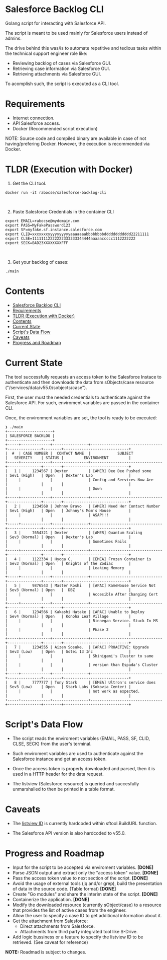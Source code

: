 # Salesforce Backlog CLI 

Golang script for interacting with Salesforce API. 

The script is meant to be used mainly for Salesforce users instead of admins.

The drive behind this was/is to automate repetitive and tedious tasks within the technical support engineer role like:

- Reviewing backlog of cases via Salesforce GUI.
- Retrieving case information via Salesforce GUI.
- Retrieving attachments via Salesforce GUI.

To acomplish such, the script is executed as a CLI tool.

# Requirements

- Internet connection.
- API Salesforce access.
- Docker (Recommended script execution)

NOTE: Source code and compiled binary are available in case of not having/prefering Docker. However, the execution is recommended via Docker.


# TLDR (Execution with Docker)

1. Get the CLI tool.
```
docker run -it rabocse/salesforce-backlog-cli
```
<br/>

2. Paste Salesforce Credentials in the container CLI
   
```
export EMAIL=rabocse@mydomain.com
export PASS=MyFakePassword123
export SF=myfake.sf.instance.salesforce.com
export CLID=xxxxxxxyyyyyyyyyyaaaaaaabbbbbbbbdddddddddddd22211111
export CLSE=11111112222222333333344444aaaaaccccc1112222222
export SECK=BAD23XXXXXXXXFFF
```
<br/>

3. Get your backlog of cases:
```
./main
```

# Contents

- [Salesforce Backlog CLI](#salesforce-backlog-cli)
- [Requirements](#requirements)
- [TLDR (Execution with Docker)](#tldr-execution-with-docker)
- [Contents](#contents)
- [Current State](#current-state)
- [Script's Data Flow](#scripts-data-flow)
- [Caveats](#caveats)
- [Progress and Roadmap](#progress-and-roadmap)



# Current State

The tool successfully requests an access token to the Salesforce Instace to authenticate and then downloads the data from sObjects/case resource ("/services/data/v55.0/sobjects/case").

First, the user must the needed credentials to authenticate against the Salesforce API. For such, enviroment variables are passed in the container CLI.

Once, the environment variables are set, the tool is ready to be executed:

```
❯ ./main
+--------------------+
| SALESFORCE BACKLOG |
+--------------------+
+-----+-------------+----------------+--------------------------------+---------------+--------+-----------------------------+
|  #  | CASE NUMBER |  CONTACT NAME  |            SUBJECT             |   SEVERITY    | STATUS |         ENVIRONMENT         |
+-----+-------------+----------------+--------------------------------+---------------+--------+-----------------------------+
|   1 |     1234567 | Dexter         | [AMER] Dee Dee Pushed some     | Sev1 (High)   | Open   | Dexter's Lab                |
|     |             |                | Config and Services Now Are    |               |        |                             |
|     |             |                | Down                           |               |        |                             |
+-----+-------------+----------------+--------------------------------+---------------+--------+-----------------------------+
|   2 |     1234568 | Johnny Bravo   | [AMER] Need Her Contact Number | Sev1 (High)   | Open   | Johnny's Mom's House        |
|     |             |                | ASAP!!!                        |               |        |                             |
+-----+-------------+----------------+--------------------------------+---------------+--------+-----------------------------+
|   3 |     7654321 | Dexter         | [AMER] Quantum Scaling         | Sev3 (Normal) | Open   | Dexter's Lab                |
|     |             |                | Sometimes Fails                |               |        |                             |
+-----+-------------+----------------+--------------------------------+---------------+--------+-----------------------------+
|   4 |     1122334 | Hyoga C.       | [EMEA] Frozen Container is     | Sev3 (Normal) | Open   | Knights of the Zodiac       |
|     |             |                | Leaking Memory                 |               |        |                             |
+-----+-------------+----------------+--------------------------------+---------------+--------+-----------------------------+
|   5 |     9876543 | Master Roshi   | [APAC] KameHouse Service Not   | Sev3 (Normal) | Open   |  DBZ                        |
|     |             |                | Accesible After Changing Cert  |               |        |                             |
+-----+-------------+----------------+--------------------------------+---------------+--------+-----------------------------+
|   6 |     1234566 | Kakashi Hatake | [APAC] Unable to Deploy        | Sev4 (Normal) | Open   | Konoha Leaf Village         |
|     |             |                | Rinnegan Service. Stuck In MS  |               |        |                             |
|     |             |                | Phase 2                        |               |        |                             |
+-----+-------------+----------------+--------------------------------+---------------+--------+-----------------------------+
|   7 |     1234555 | Aizen Sosuke.  | [APAC] PROACTIVE: Upgrade      | Sev3 (Low)    | Open   | Gotei 13 Inc                |
|     |             |                | Shinigami's Cluster to same    |               |        |                             |
|     |             |                | version than Espada's Cluster  |               |        |                             |
+-----+-------------+----------------+--------------------------------+---------------+--------+-----------------------------+
|   8 |     7777777 | Tony Stark     | [EMEA] Ultron's service does   | Sev3 (Low)    | Open   | Stark Labs (Sokovia Center) |
|     |             |                | not work as expected.          |               |        |                             |
+-----+-------------+----------------+--------------------------------+---------------+--------+-----------------------------+

```

# Script's Data Flow

- The script reads the enviroment variables (EMAIL, PASS, SF, CLID, CLSE, SECK) from the user's terminal.

- Such enviroment variables are used to authenticate against the Salesforce instance and get an access token.

- Once the access token is properly downloaded and parsed, then it is used in a HTTP header for the data request.

- The listview (Salesforce resource) is queried and succesfully unmarshalled to then be printed in a table format.


# Caveats

- The [listview ID](https://developer.salesforce.com/docs/atlas.en-us.api_rest.meta/api_rest/resources_listviews.htm) is currently hardcoded within sftool.BuildURL function. 
  
- The Salesforce API version is also hardcoded to v55.0. 



# Progress and Roadmap

- Input for the script to be accepted via enviroment variables. __[DONE]__
- Parse JSON output and extract only the "access token" value. __[DONE]__
- Pass the access token value to next section of the script. __[DONE]__
- Avoid the usage of external tools (jq and/or grep), build the presentation of data in the source code. (Table format) __[DONE]__
- Create "Go modules" and share the interim state of the script. __[DONE]__
- Containerize the application. __[DONE]__
- Modify the downloaded resource (currently sObject/case) to a resource that provides the list of active cases from the engineer.
- Allow the user to specify a case ID to get additional information about it.
- Get the attachment from Salesforce:
    - Direct attachments from Salesforce.
    - Attachments from third party integrated tool like S-Drive.
- Add logic bussiness or a feature to specify the listview ID to be retrieved. (See caveat for reference)

__NOTE:__ Roadmad is subject to changes.







